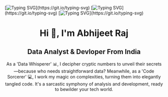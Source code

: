 [![Typing SVG](https://readme-typing-svg.herokuapp.com?font=Fira+Code&size=50&duration=1000&pause=3000&color=0CE117EE&background=0D1117&center=true&vCenter=true&multiline=true&random=false&width=1920&height=128&lines=Inovvate.)](https://git.io/typing-svg)
[![Typing SVG](https://readme-typing-svg.herokuapp.com?font=Fira+Code&size=65&duration=2000&pause=2000&color=0CE117EE&background=0D1117&center=true&vCenter=true&multiline=true&random=false&width=1920&height=128&lines=Iterate.)](https://git.io/typing-svg)
[![Typing SVG](https://readme-typing-svg.herokuapp.com?font=Fira+Code&size=80&duration=3000&pause=1000&color=0CE117EE&background=0D1117&center=true&vCenter=true&multiline=true&random=false&width=1920&height=128&lines=Inspire.)](https://git.io/typing-svg)

<h1 align="center">Hi 👋, I'm Abhijeet Raj</h1>
<h2 align="center">Data Analyst & Devloper From India</h2>
<p align="center">As a 'Data Whisperer' 📊, I decipher cryptic numbers to unveil their secrets—because who needs straightforward data? Meanwhile, as a 'Code Sorcerer' 💻, I work my magic on complexities, turning them into elegantly tangled code. It's a sarcastic symphony of analysis and development, ready to bewilder your tech world. </p>
